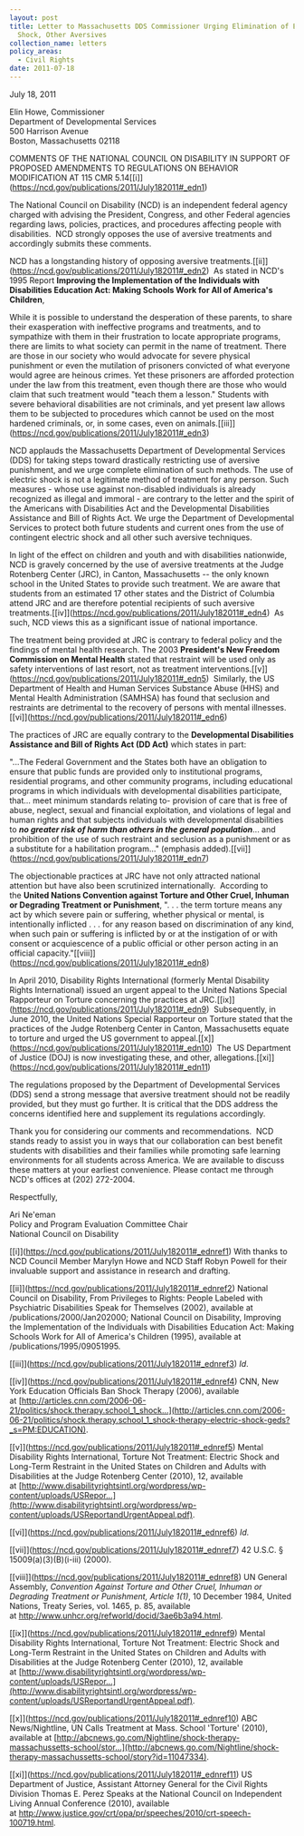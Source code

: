```yaml
---
layout: post
title: Letter to Massachusetts DDS Commissioner Urging Elimination of Electric
  Shock, Other Aversives
collection_name: letters
policy_areas:
  - Civil Rights
date: 2011-07-18
---
```

July 18, 2011

Elin Howe, Commissioner\
Department of Developmental Services             \
500 Harrison Avenue\
Boston, Massachusetts 02118

COMMENTS OF THE NATIONAL COUNCIL ON DISABILITY IN SUPPORT OF PROPOSED AMENDMENTS TO REGULATIONS ON BEHAVIOR MODIFICATION AT 115 CMR 5.14\[[i]](https://ncd.gov/publications/2011/July182011#_edn1)

The National Council on Disability (NCD) is an independent federal agency charged with advising the President, Congress, and other Federal agencies regarding laws, policies, practices, and procedures affecting people with disabilities.  NCD strongly opposes the use of aversive treatments and accordingly submits these comments.

NCD has a longstanding history of opposing aversive treatments.\[[ii]](https://ncd.gov/publications/2011/July182011#_edn2)  As stated in NCD's 1995 Report **Improving the Implementation of the Individuals with Disabilities Education Act: Making Schools Work for All of America's Children**,

While it is possible to understand the desperation of these parents, to share their exasperation with ineffective programs and treatments, and to sympathize with them in their frustration to locate appropriate programs, there are limits to what society can permit in the name of treatment. There are those in our society who would advocate for severe physical punishment or even the mutilation of prisoners convicted of what everyone would agree are heinous crimes. Yet these prisoners are afforded protection under the law from this treatment, even though there are those who would claim that such treatment would "teach them a lesson." Students with severe behavioral disabilities are not criminals, and yet present law allows them to be subjected to procedures which cannot be used on the most hardened criminals, or, in some cases, even on animals.\[[iii]](https://ncd.gov/publications/2011/July182011#_edn3)

NCD applauds the Massachusetts Department of Developmental Services (DDS) for taking steps toward drastically restricting use of aversive punishment, and we urge complete elimination of such methods. The use of electric shock is not a legitimate method of treatment for any person. Such measures - whose use against non-disabled individuals is already recognized as illegal and immoral - are contrary to the letter and the spirit of the Americans with Disabilities Act and the Developmental Disabilities Assistance and Bill of Rights Act. We urge the Department of Developmental Services to protect both future students and current ones from the use of contingent electric shock and all other such aversive techniques.

In light of the effect on children and youth and with disabilities nationwide, NCD is gravely concerned by the use of aversive treatments at the Judge Rotenberg Center (JRC), in Canton, Massachusetts -- the only known school in the United States to provide such treatment. We are aware that students from an estimated 17 other states and the District of Columbia attend JRC and are therefore potential recipients of such aversive treatments.\[[iv]](https://ncd.gov/publications/2011/July182011#_edn4)  As such, NCD views this as a significant issue of national importance.

The treatment being provided at JRC is contrary to federal policy and the findings of mental health research. The 2003 **President's New Freedom Commission on Mental Health** stated that restraint will be used only as safety interventions of last resort, not as treatment interventions.\[[v]](https://ncd.gov/publications/2011/July182011#_edn5)  Similarly, the US Department of Health and Human Services Substance Abuse (HHS) and Mental Health Administration (SAMHSA) has found that seclusion and restraints are detrimental to the recovery of persons with mental illnesses.\[[vi]](https://ncd.gov/publications/2011/July182011#_edn6)

The practices of JRC are equally contrary to the **Developmental Disabilities Assistance and Bill of Rights Act (DD Act)** which states in part:

"...The Federal Government and the States both have an obligation to ensure that public funds are provided only to institutional programs, residential programs, and other community programs, including educational programs in which individuals with developmental disabilities participate, that... meet minimum standards relating to- provision of care that is free of abuse, neglect, sexual and financial exploitation, and violations of legal and human rights and that subjects individuals with developmental disabilities to ***no greater risk of harm than others in the general population***... and prohibition of the use of such restraint and seclusion as a punishment or as a substitute for a habilitation program..." (emphasis added).\[[vii]](https://ncd.gov/publications/2011/July182011#_edn7)

The objectionable practices at JRC have not only attracted national attention but have also been scrutinized internationally.  According to the **United Nations Convention against Torture and Other Cruel, Inhuman or Degrading Treatment or Punishment**, ". . . the term torture means any act by which severe pain or suffering, whether physical or mental, is intentionally inflicted . . . for any reason based on discrimination of any kind, when such pain or suffering is inflicted by or at the instigation of or with consent or acquiescence of a public official or other person acting in an official capacity."\[[viii]](https://ncd.gov/publications/2011/July182011#_edn8)

In April 2010, Disability Rights International (formerly Mental Disability Rights International) issued an urgent appeal to the United Nations Special Rapporteur on Torture concerning the practices at JRC.\[[ix]](https://ncd.gov/publications/2011/July182011#_edn9)  Subsequently, in June 2010, the United Nations Special Rapporteur on Torture stated that the practices of the Judge Rotenberg Center in Canton, Massachusetts equate to torture and urged the US government to appeal.\[[x]](https://ncd.gov/publications/2011/July182011#_edn10)  The US Department of Justice (DOJ) is now investigating these, and other, allegations.\[[xi]](https://ncd.gov/publications/2011/July182011#_edn11)

The regulations proposed by the Department of Developmental Services (DDS) send a strong message that aversive treatment should not be readily provided, but they must go further. It is critical that the DDS address the concerns identified here and supplement its regulations accordingly.

Thank you for considering our comments and recommendations.  NCD stands ready to assist you in ways that our collaboration can best benefit students with disabilities and their families while promoting safe learning environments for all students across America. We are available to discuss these matters at your earliest convenience. Please contact me through NCD's offices at (202) 272-2004. 

Respectfully,

Ari Ne'eman\
Policy and Program Evaluation Committee Chair\
National Council on Disability

\[[i]](https://ncd.gov/publications/2011/July182011#_ednref1) With thanks to NCD Council Member Marylyn Howe and NCD Staff Robyn Powell for their invaluable support and assistance in research and drafting.

\[[ii]](https://ncd.gov/publications/2011/July182011#_ednref2) National Council on Disability, From Privileges to Rights: People Labeled with Psychiatric Disabilities Speak for Themselves (2002), available at /publications/2000/Jan202000; National Council on Disability, Improving the Implementation of the Individuals with Disabilities Education Act: Making Schools Work for All of America's Children (1995), available at /publications/1995/09051995.

\[[iii]](https://ncd.gov/publications/2011/July182011#_ednref3) *Id*.

\[[iv]](https://ncd.gov/publications/2011/July182011#_ednref4) CNN, New York Education Officials Ban Shock Therapy (2006), available at [http://articles.cnn.com/2006-06-21/politics/shock.therapy.school_1_shock...](http://articles.cnn.com/2006-06-21/politics/shock.therapy.school_1_shock-therapy-electric-shock-geds?_s=PM:EDUCATION).

\[[v]](https://ncd.gov/publications/2011/July182011#_ednref5) Mental Disability Rights International, Torture Not Treatment: Electric Shock and Long-Term Restraint in the United States on Children and Adults with Disabilities at the Judge Rotenberg Center (2010), 12, available at [http://www.disabilityrightsintl.org/wordpress/wp-content/uploads/USRepor...](http://www.disabilityrightsintl.org/wordpress/wp-content/uploads/USReportandUrgentAppeal.pdf).

\[[vi]](https://ncd.gov/publications/2011/July182011#_ednref6) *Id.*

\[[vii]](https://ncd.gov/publications/2011/July182011#_ednref7) 42 U.S.C. § 15009(a)(3)(B)(i-iii) (2000).

\[[viii]](https://ncd.gov/publications/2011/July182011#_ednref8) UN General Assembly, *Convention Against Torture and Other Cruel, Inhuman or Degrading Treatment or Punishment, Article 1(1)*, 10 December 1984, United Nations, Treaty Series, vol. 1465, p. 85, available at <http://www.unhcr.org/refworld/docid/3ae6b3a94.html>.

\[[ix]](https://ncd.gov/publications/2011/July182011#_ednref9) Mental Disability Rights International, Torture Not Treatment: Electric Shock and Long-Term Restraint in the United States on Children and Adults with Disabilities at the Judge Rotenberg Center (2010), 12, available at [http://www.disabilityrightsintl.org/wordpress/wp-content/uploads/USRepor...](http://www.disabilityrightsintl.org/wordpress/wp-content/uploads/USReportandUrgentAppeal.pdf).

\[[x]](https://ncd.gov/publications/2011/July182011#_ednref10) ABC News/Nightline, UN Calls Treatment at Mass. School 'Torture' (2010), available at [http://abcnews.go.com/Nightline/shock-therapy-massachussetts-school/stor...](http://abcnews.go.com/Nightline/shock-therapy-massachussetts-school/story?id=11047334).

\[[xi]](https://ncd.gov/publications/2011/July182011#_ednref11) US Department of Justice, Assistant Attorney General for the Civil Rights Division Thomas E. Perez Speaks at the National Council on Independent Living Annual Conference (2010), available at <http://www.justice.gov/crt/opa/pr/speeches/2010/crt-speech-100719.html>.